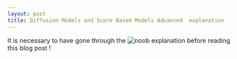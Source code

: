 ```yaml
---
layout: post
title: Diffusion Models and Score Based Models Advanced  explanation 
---
```


It is necessary to have gone through the ![noob]() explanation before reading this blog post !  
